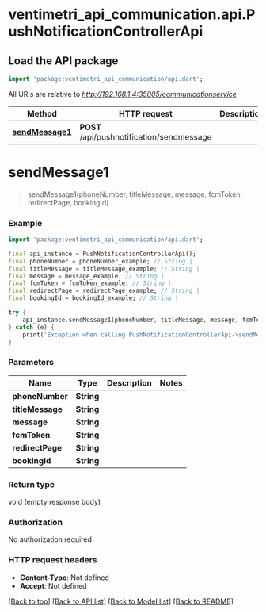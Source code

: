 # ventimetri_api_communication.api.PushNotificationControllerApi

## Load the API package
```dart
import 'package:ventimetri_api_communication/api.dart';
```

All URIs are relative to *http://192.168.1.4:35005/communicationservice*

Method | HTTP request | Description
------------- | ------------- | -------------
[**sendMessage1**](PushNotificationControllerApi.md#sendmessage1) | **POST** /api/pushnotification/sendmessage | 


# **sendMessage1**
> sendMessage1(phoneNumber, titleMessage, message, fcmToken, redirectPage, bookingId)



### Example
```dart
import 'package:ventimetri_api_communication/api.dart';

final api_instance = PushNotificationControllerApi();
final phoneNumber = phoneNumber_example; // String | 
final titleMessage = titleMessage_example; // String | 
final message = message_example; // String | 
final fcmToken = fcmToken_example; // String | 
final redirectPage = redirectPage_example; // String | 
final bookingId = bookingId_example; // String | 

try {
    api_instance.sendMessage1(phoneNumber, titleMessage, message, fcmToken, redirectPage, bookingId);
} catch (e) {
    print('Exception when calling PushNotificationControllerApi->sendMessage1: $e\n');
}
```

### Parameters

Name | Type | Description  | Notes
------------- | ------------- | ------------- | -------------
 **phoneNumber** | **String**|  | 
 **titleMessage** | **String**|  | 
 **message** | **String**|  | 
 **fcmToken** | **String**|  | 
 **redirectPage** | **String**|  | 
 **bookingId** | **String**|  | 

### Return type

void (empty response body)

### Authorization

No authorization required

### HTTP request headers

 - **Content-Type**: Not defined
 - **Accept**: Not defined

[[Back to top]](#) [[Back to API list]](../README.md#documentation-for-api-endpoints) [[Back to Model list]](../README.md#documentation-for-models) [[Back to README]](../README.md)

